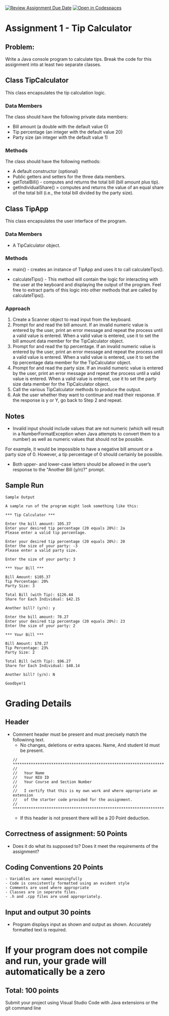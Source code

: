 [![Review Assignment Due Date](https://classroom.github.com/assets/deadline-readme-button-24ddc0f5d75046c5622901739e7c5dd533143b0c8e959d652212380cedb1ea36.svg)](https://classroom.github.com/a/3y0vnd5N)
[![Open in Codespaces](https://classroom.github.com/assets/launch-codespace-7f7980b617ed060a017424585567c406b6ee15c891e84e1186181d67ecf80aa0.svg)](https://classroom.github.com/open-in-codespaces?assignment_repo_id=13467897)
# Assignment 1 - Tip Calculator #

## Problem: ##
Write a Java console program to calculate tips.  Break the code for this assignment into at least two separate classes. 

## Class TipCalculator ##

This class encapsulates the tip calculation logic.  

### Data Members ###

The class should have the following private data members:

- Bill amount (a double with the default value 0)
- Tip percentage (an integer with the default value 20)
- Party size (an integer with the default value 1)

### Methods ###

The class should have the following methods:

- A default constructor (optional)
- Public getters and setters for the three data members.
- getTotalBill() - computes and returns the total bill (bill amount plus tip).
- getIndividualShare() = computes and returns the value of an equal share of the total bill (i.e., the total bill divided by the party size).

## Class TipApp ##

This class encapsulates the user interface of the program.

### Data Members ###

- A TipCalculator object. 

### Methods ###

- main() - creates an instance of TipApp and uses it to call calculateTips().

- calculateTips() - This method will contain the logic for interacting with the user at the keyboard and displaying the output of the program.  Feel free to extract parts of this logic into other methods that are called by calculateTips().

### Approach ###

1. Create a Scanner object to read input from the keyboard.
2. Prompt for and read the bill amount.  If an invalid numeric value is entered by the user, print an error message and repeat the process until a valid value is entered.  When a valid value is entered, use it to set the bill amount data member for the TipCalculator object.
3. Prompt for and read the tip percentage.  If an invalid numeric value is entered by the user, print an error message and repeat the process until a valid value is entered.  When a valid value is entered, use it to set the tip percentage data member for the TipCalculator object.
4. Prompt for and read the party size.  If an invalid numeric value is entered by the user, print an error message and repeat the process until a valid value is entered.  When a valid value is entered, use it to set the party size data member for the TipCalculator object.
5. Call the various TipCalculator methods to produce the output.
6. Ask the user whether they want to continue and read their response.  If the response is y or Y, go back to Step 2 and repeat.

## Notes ## 

* Invalid input should include values that are not numeric (which will result in a NumberFormatException when Java attempts to convert them to a number) as well as numeric values that should not be possible. 

For example, it would be impossible to have a negative bill amount or a party size of 0.  However, a tip percentage of 0 should certainly be possible.

- Both upper- and lower-case letters should be allowed in the user’s response to the "Another Bill (y/n)?" prompt.


## Sample Run ##

```
Sample Output

A sample run of the program might look something like this:

*** Tip Calculator ***

Enter the bill amount: 105.37
Enter your desired tip percentage (20 equals 20%): 2a
Please enter a valid tip percentage.

Enter your desired tip percentage (20 equals 20%): 20
Enter the size of your party: -3
Please enter a valid party size.

Enter the size of your party: 3

*** Your Bill ***

Bill Amount: $105.37
Tip Percentage: 20%			
Party Size: 3

Total Bill (with Tip): $126.44
Share for Each Individual: $42.15

Another bill? (y/n): y

Enter the bill amount: 78.27
Enter your desired tip percentage (20 equals 20%): 23
Enter the size of your party: 2

*** Your Bill ***

Bill Amount: $78.27
Tip Percentage: 23%
Party Size: 2

Total Bill (with Tip): $96.27
Share for Each Individual: $48.14

Another bill? (y/n): N

Goodbye!1

```

# Grading Details #
## Header ##
  - Comment header must be present and must precisely match the followinng text.  
    - No changes, deletions or extra spaces.  Name, And student Id must be present.
     ```
     // *************************************************************************** 
     // 
     //   Your Name 
     //   Your NIU ID
     //   Your Course and Section Number 
     // 
     //   I certify that this is my own work and where appropriate an extension 
     //   of the starter code provided for the assignment. 
     // ***************************************************************************
     ```
     - If this header is not present there will be a 20 Point deduction.
   ## Correctness of assignment: 50 Points ##  
   - Does it do what its supposed to?   Does it meet the requirements of the assignment?
  ## Coding Conventions 20 Points ##
    - Variables are named meaningfully 
    - Code is consistently formatted using an evident style
    - Comments are used where appropriate
    - Classes are in seperate files.
    - .h and .cpp files are used appropriately.
   ## Input and output 30 points ##
   - Program displays input as shown and output as shown.  Accurately formatted text is required.
  
  # If your program does not compile and run, your grade will automatically be a zero
 
## Total: 100 points ##

Submit your project using Visual Studio Code with Java extensions or the git command line




